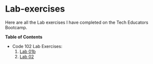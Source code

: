 # Lab-exercises

Here are all the Lab exercises I have completed on the Tech Educators Bootcamp.

**Table of Contents**
- Code 102 Lab Exercises:  
  1. [Lab 01b](./102/Lab01b.md)
  2. [Lab 02](./102/Lab04.html)
  

